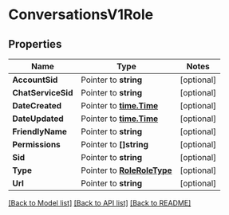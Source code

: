 # ConversationsV1Role

## Properties
Name | Type | Notes
------------ | ------------- | -------------
**AccountSid** | Pointer to **string** | [optional] 
**ChatServiceSid** | Pointer to **string** | [optional] 
**DateCreated** | Pointer to [**time.Time**](time.Time.md) | [optional] 
**DateUpdated** | Pointer to [**time.Time**](time.Time.md) | [optional] 
**FriendlyName** | Pointer to **string** | [optional] 
**Permissions** | Pointer to **[]string** | [optional] 
**Sid** | Pointer to **string** | [optional] 
**Type** | Pointer to [**RoleRoleType**](role_role_type.md) | [optional] 
**Url** | Pointer to **string** | [optional] 

[[Back to Model list]](../README.md#documentation-for-models) [[Back to API list]](../README.md#documentation-for-api-endpoints) [[Back to README]](../README.md)


